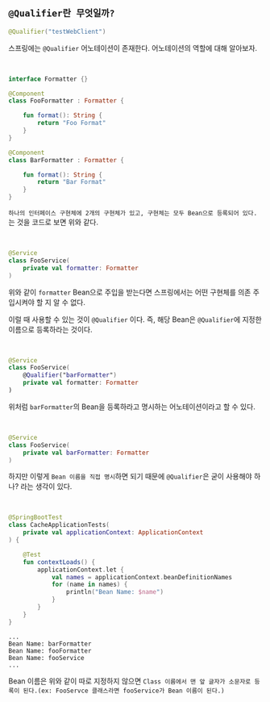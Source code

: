 ## `@Qualifier란 무엇일까?`

```kotlin
@Qualifier("testWebClient")
```

스프링에는 `@Qualifier` 어노테이션이 존재한다. 어노테이션의 역할에 대해 알아보자.

<br>

```kotlin
interface Formatter {}
```

```kotlin
@Component
class FooFormatter : Formatter {

    fun format(): String {
        return "Foo Format"
    }
}
```

```kotlin
@Component
class BarFormatter : Formatter {

    fun format(): String {
        return "Bar Format"
    }
}
```

`하나의 인터페이스 구현체에 2개의 구현체가 있고, 구현체는 모두 Bean으로 등록되어 있다.`는 것을 코드로 보면 위와 같다.

<br>

```kotlin
@Service
class FooService(
    private val formatter: Formatter
)
```

위와 같이 `formatter` Bean으로 주입을 받는다면 스프링에서는 어떤 구현체를 의존 주입시켜야 할 지 알 수 없다.

이럴 때 사용할 수 있는 것이 `@Qualifier` 이다. 즉, 해당 Bean은 `@Qualifier`에 지정한 이름으로 등록하라는 것이다. 

<br>

```kotlin
@Service
class FooService(
    @Qualifier("barFormatter")
    private val formatter: Formatter
)
```

위처럼 `barFormatter`의 Bean을 등록하라고 명시하는 어노테이션이라고 할 수 있다.

<br>

```kotlin
@Service
class FooService(
    private val barFormatter: Formatter
)
```

하지만 이렇게 `Bean 이름을 직접 명시`하면 되기 때문에 `@Qualifier`은 굳이 사용해야 하나? 라는 생각이 있다.

<br>

```kotlin
@SpringBootTest
class CacheApplicationTests(
    private val applicationContext: ApplicationContext
) {

    @Test
    fun contextLoads() {
        applicationContext.let {
            val names = applicationContext.beanDefinitionNames
            for (name in names) {
                println("Bean Name: $name")
            }
        }
    }
}
```
```
...
Bean Name: barFormatter
Bean Name: fooFormatter
Bean Name: fooService
...
```

Bean 이름은 위와 같이 따로 지정하지 않으면 `Class 이름에서 맨 앞 글자가 소문자로 등록이 된다.(ex: FooServce 클래스라면 fooService가 Bean 이름이 된다.)`